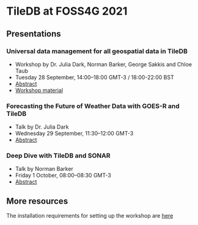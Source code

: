 # TileDB at FOSS4G 2021

## Presentations

### Universal data management for all geospatial data in TileDB

* Workshop by Dr. Julia Dark, Norman Barker, George Sakkis and Chloe Taub
* Tuesday 28 September, 14:00–18:00 GMT-3 / 18:00-22:00 BST
* [Abstract](https://callforpapers.2021.foss4g.org/foss4g-2021-workshop/talk/HH7PEU/)
* [Workshop material](./workshop/tiledb-workshop.md)

### Forecasting the Future of Weather Data with GOES-R and TileDB

* Talk by Dr. Julia Dark
* Wednesday 29 September, 11:30–12:00 GMT-3
* [Abstract](https://callforpapers.2021.foss4g.org/foss4g2021/talk/ZZTMJE/)

### Deep Dive with TileDB and SONAR

* Talk by Norman Barker
* Friday 1 October, 08:00–08:30 GMT-3
* [Abstract](https://callforpapers.2021.foss4g.org/foss4g2021/talk/DXDAFA/)

## More resources

The installation requirements for setting up the workshop are [here](https://github.com/TileDB-Inc/FOSS4G-2021/blob/main/workshop/tiledb-workshop.md)
